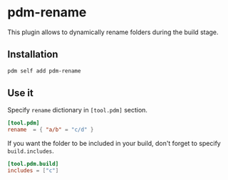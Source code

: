 # pdm-rename

This plugin allows to dynamically rename folders during the build stage.

## Installation

```bash
pdm self add pdm-rename
```

## Use it

Specify `rename` dictionary in `[tool.pdm]` section.

```toml
[tool.pdm]
rename  = { "a/b" = "c/d" }
```

If you want the folder to be included in your build, don't forget to specify `build.includes`.

```toml
[tool.pdm.build]
includes = ["c"]
```
